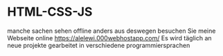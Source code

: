 # HTML-CSS-JS
manche sachen sehen offline anders aus deswegen besuchen Sie meine Webseite online
https://alelewi.000webhostapp.com/
Es wird täglich an neue projekte gearbeitet in verschiedene programmiersprachen
